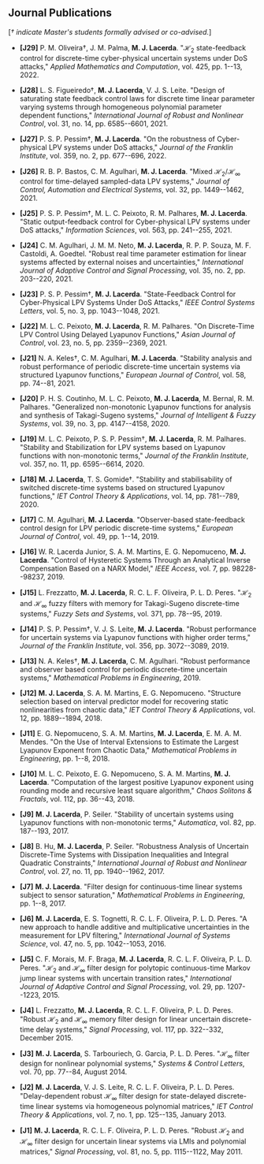 ## Journal Publications

[*&#8224; indicate Master's students formally advised or co-advised.*]

- **[J29]** P. M. Oliveira&dagger;, J. M. Palma, **M. J. Lacerda**. "$\mathcal{H}_2$ state-feedback control for discrete-time cyber-physical uncertain systems under DoS attacks," *Applied Mathematics and Computation*, vol. 425, pp. 1--13, 2022.

- **[J28]** L. S. Figueiredo&dagger;, **M. J. Lacerda**, V. J. S. Leite. "Design of saturating state feedback control laws for discrete time linear parameter varying systems through homogeneous polynomial parameter dependent functions," *International Journal of Robust and Nonlinear Control*, vol. 31, no. 14, pp. 6585--6601, 2021.

- **[J27]** P. S. P. Pessim&dagger;, **M. J. Lacerda**. "On the robustness of Cyber-physical LPV systems under DoS attacks," *Journal of the Franklin Institute*, vol. 359, no. 2, pp. 677--696, 2022.

- **[J26]** R. B. P. Bastos, C. M. Agulhari, **M. J. Lacerda**. "Mixed $\mathcal{H}_2$/$\mathcal{H}_{\infty}$ control for time-delayed sampled-data LPV systems," *Journal of Control, Automation and Electrical Systems*, vol. 32, pp. 1449--1462, 2021.

- **[J25]** P. S. P. Pessim&dagger;, M. L. C. Peixoto, R. M. Palhares, **M. J. Lacerda**. "Static output-feedback control for Cyber-physical LPV systems under DoS attacks," *Information Sciences*, vol. 563, pp. 241--255, 2021.

- **[J24]** C. M. Agulhari, J. M. M. Neto, **M. J. Lacerda**, R. P. P. Souza, M. F. Castoldi, A. Goedtel. "Robust real time parameter estimation for linear systems affected by external noises and uncertainties," *International Journal of Adaptive Control and Signal Processing*, vol. 35, no. 2, pp. 203--220, 2021.

- **[J23]** P. S. P. Pessim&dagger;, **M. J. Lacerda**. "State-Feedback Control for Cyber-Physical LPV Systems Under DoS Attacks," *IEEE Control Systems Letters*, vol. 5, no. 3, pp. 1043--1048, 2021.

- **[J22]** M. L. C. Peixoto, **M. J. Lacerda**, R. M. Palhares. "On Discrete-Time LPV Control Using Delayed Lyapunov Functions," *Asian Journal of Control*, vol. 23, no. 5, pp. 2359--2369, 2021.

- **[J21]** N. A. Keles&dagger;, C. M. Agulhari, **M. J. Lacerda**. "Stability analysis and robust performance of periodic discrete-time uncertain systems via structured Lyapunov functions," *European Journal of Control*, vol. 58, pp. 74--81, 2021.

- **[J20]** P. H. S. Coutinho, M. L. C. Peixoto, **M. J. Lacerda**, M. Bernal, R. M. Palhares. "Generalized non-monotonic Lyapunov functions for analysis and synthesis of Takagi-Sugeno systems," *Journal of Intelligent & Fuzzy Systems*, vol. 39, no. 3, pp. 4147--4158, 2020.

- **[J19]** M. L. C. Peixoto, P. S. P. Pessim&dagger;, **M. J. Lacerda**, R. M. Palhares. "Stability and Stabilization for LPV systems based on Lyapunov functions with non-monotonic terms," *Journal of the Franklin Institute*, vol. 357, no. 11, pp. 6595--6614, 2020.

- **[J18]** **M. J. Lacerda**, T. S. Gomide&dagger;. "Stability and stabilisability of switched discrete-time systems based on structured Lyapunov functions," *IET Control Theory & Applications*, vol. 14, pp. 781--789, 2020.

- **[J17]** C. M. Agulhari, **M. J. Lacerda**. "Observer-based state-feedback control design for LPV periodic discrete-time systems," *European Journal of Control*, vol. 49, pp. 1--14, 2019.

- **[J16]** W. R. Lacerda Junior, S. A. M. Martins, E. G. Nepomuceno, **M. J. Lacerda**. "Control of Hysteretic Systems Through an Analytical Inverse Compensation Based on a NARX Model," *IEEE Access*, vol. 7, pp. 98228--98237, 2019.

- **[J15]** L. Frezzatto, **M. J. Lacerda**, R. C. L. F. Oliveira, P. L. D. Peres. "$\mathcal{H}_{2}$ and $\mathcal{H}_{\infty}$ fuzzy filters with memory for Takagi-Sugeno discrete-time systems," *Fuzzy Sets and Systems*, vol. 371, pp. 78--95, 2019.

- **[J14]** P. S. P. Pessim&dagger;, V. J. S. Leite, **M. J. Lacerda**. "Robust performance for uncertain systems via Lyapunov functions with higher order terms," *Journal of the Franklin Institute*, vol. 356, pp. 3072--3089, 2019.

- **[J13]** N. A. Keles&dagger;, **M. J. Lacerda**, C. M. Agulhari. "Robust performance and observer based control for periodic discrete-time uncertain systems," *Mathematical Problems in Engineering*, 2019.

- **[J12]** **M. J. Lacerda**, S. A. M. Martins, E. G. Nepomuceno. "Structure selection based on interval predictor model for recovering static nonlinearities from chaotic data," *IET Control Theory & Applications*, vol. 12, pp. 1889--1894, 2018.

- **[J11]** E. G. Nepomuceno, S. A. M. Martins, **M. J. Lacerda**, E. M. A. M. Mendes. "On the Use of Interval Extensions to Estimate the Largest Lyapunov Exponent from Chaotic Data," *Mathematical Problems in Engineering*, pp. 1--8, 2018.

- **[J10]** M. L. C. Peixoto, E. G. Nepomuceno, S. A. M. Martins, **M. J. Lacerda**. "Computation of the largest positive Lyapunov exponent using rounding mode and recursive least square algorithm," *Chaos Solitons & Fractals*, vol. 112, pp. 36--43, 2018.

- **[J9]** **M. J. Lacerda**, P. Seiler. "Stability of uncertain systems using Lyapunov functions with non-monotonic terms," *Automatica*, vol. 82, pp. 187--193, 2017.

- **[J8]** B. Hu, **M. J. Lacerda**, P. Seiler. "Robustness Analysis of Uncertain Discrete-Time Systems with Dissipation Inequalities and Integral Quadratic Constraints," *International Journal of Robust and Nonlinear Control*, vol. 27, no. 11, pp. 1940--1962, 2017.

- **[J7]** **M. J. Lacerda**. "Filter design for continuous-time linear systems subject to sensor saturation," *Mathematical Problems in Engineering*, pp. 1--8, 2017.

- **[J6]** **M. J. Lacerda**, E. S. Tognetti, R. C. L. F. Oliveira, P. L. D. Peres. "A new approach to handle additive and multiplicative uncertainties in the measurement for LPV filtering," *International Journal of Systems Science*, vol. 47, no. 5, pp. 1042--1053, 2016.

- **[J5]** C. F. Morais, M. F. Braga, **M. J. Lacerda**, R. C. L. F. Oliveira, P. L. D. Peres. "$\mathcal{H}_{2}$ and $\mathcal{H}_{\infty}$ filter design for polytopic continuous-time Markov jump linear systems with uncertain transition rates," *International Journal of Adaptive Control and Signal Processing*, vol. 29, pp. 1207--1223, 2015.

- **[J4]** L. Frezzatto, **M. J. Lacerda**, R. C. L. F. Oliveira, P. L. D. Peres. "Robust $\mathcal{H}_{2}$ and $\mathcal{H}_{\infty}$ memory filter design for linear uncertain discrete-time delay systems," *Signal Processing*, vol. 117, pp. 322--332, December 2015.

- **[J3]** **M. J. Lacerda**, S. Tarbouriech, G. Garcia, P. L. D. Peres. "$\mathcal{H}_{\infty}$ filter design for nonlinear polynomial systems," *Systems & Control Letters*, vol. 70, pp. 77--84, August 2014.

- **[J2]** **M. J. Lacerda**, V. J. S. Leite, R. C. L. F. Oliveira, P. L. D. Peres. "Delay-dependent robust $\mathcal{H}_{\infty}$ filter design for state-delayed discrete-time linear systems via homogeneous polynomial matrices," *IET Control Theory & Applications*, vol. 7, no. 1, pp. 125--135, January 2013.

- **[J1]** **M. J. Lacerda**, R. C. L. F. Oliveira, P. L. D. Peres. "Robust $\mathcal{H}_{2}$ and $\mathcal{H}_{\infty}$ filter design for uncertain linear systems via LMIs and polynomial matrices," *Signal Processing*, vol. 81, no. 5, pp. 1115--1122, May 2011.
